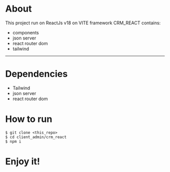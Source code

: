 # About
This project run on ReactJs v18 on VITE framework
CRM_REACT contains:
* components
* json server
* react router dom
* tailwind
---
# Dependencies

* Tailwind
* json server
* react router dom

# How to run

    $ git clone <this_repo>
    $ cd client_admin/crm_react
    $ npm i 

# Enjoy it!
    
